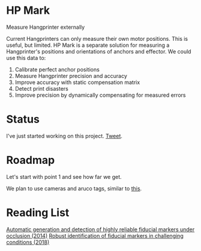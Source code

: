 # HP Mark

Measure Hangprinter externally

Current Hangprinters can only measure their own motor positions.
This is useful, but limited.
HP Mark is a separate solution for measuring a Hangprinter's
positions and orientations of anchors and effector.
We could use this data to:
 1. Calibrate perfect anchor positions
 2. Measure Hangprinter precision and accuracy
 3. Improve accuracy with static compensation matrix
 4. Detect print disasters
 5. Improve precision by dynamically compensating for measured errors

# Status
I've just started working on this project. [Tweet](https://twitter.com/tobbelobb/status/1309108246850961409).

# Roadmap
Let's start with point 1 and see how far we get.

We plan to use cameras and aruco tags, similar to [this](https://github.com/fredrudolf/hangprinter-computer-vision-calibration).

# Reading List
[Automatic generation and detection of highly reliable fiducial markers
under occlusion (2014)](https://code.ihub.org.cn/projects/641/repository/revisions/master/entry/readed/Automatic%20generation%20and%20detection%20of%20highly%20reliable%20fiducial%20markersnunder%20occlusion.pdf)
[Robust identification of fiducial markers in challenging conditions (2018)](https://www.researchgate.net/profile/Rafael_Munoz-Salinas/publication/320439756_Robust_identification_of_fiducial_markers_in_challenging_conditions/links/59e9fd810f7e9bfdeb6cb66c/Robust-identification-of-fiducial-markers-in-challenging-conditions.pdf)

